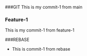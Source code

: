 ###GIT
This is my commit-1 from main

### Feature-1
This is my commit-1 from feature-1

###REBASE
* This is commit-1 from rebase
